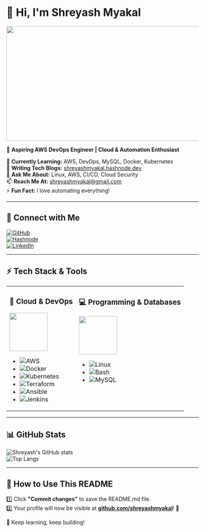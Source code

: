 # 👋 Hi, I'm Shreyash Myakal  
<img src="https://gifdb.com/images/high/anime-couple-kimi-ni-todoke-walking-rhkaxcy9tojdmcsl.gif" width="680" height="300"/>  

🚀 **Aspiring AWS DevOps Engineer | Cloud & Automation Enthusiast**  

🌱 **Currently Learning:** AWS, DevOps, MySQL, Docker, Kubernetes  
📝 **Writing Tech Blogs:** [shreyashmyakal.hashnode.dev](https://shreyashmyakal.hashnode.dev/)  
💬 **Ask Me About:** Linux, AWS, CI/CD, Cloud Security  
📫 **Reach Me At:** shreyashmyakal@gmail.com  
⚡ **Fun Fact:** I love automating everything!  

---

## 🔗 **Connect with Me**  
[![GitHub](https://img.shields.io/badge/GitHub-black?style=for-the-badge&logo=github)](https://github.com/shreyashmyakal)  
[![Hashnode](https://img.shields.io/badge/Hashnode-2962FF?style=for-the-badge&logo=hashnode&logoColor=white)](https://shreyashmyakal.hashnode.dev/)  
[![LinkedIn](https://img.shields.io/badge/LinkedIn-blue?style=for-the-badge&logo=linkedin)](https://www.linkedin.com/in/shreyash-myakal-2aa801219/)  

---

## ⚡ **Tech Stack & Tools**  

<table>
<tr>
<td valign="top">

### 🚀 **Cloud & DevOps**  
<img src="https://media.giphy.com/media/j6Z0bmMKe5xja/giphy.gif" width="100"/>

- ![AWS](https://img.shields.io/badge/AWS-FF9900?style=for-the-badge&logo=amazonaws&logoColor=white)  
- ![Docker](https://img.shields.io/badge/Docker-2496ED?style=for-the-badge&logo=docker&logoColor=white)  
- ![Kubernetes](https://img.shields.io/badge/Kubernetes-326CE5?style=for-the-badge&logo=kubernetes&logoColor=white)  
- ![Terraform](https://img.shields.io/badge/Terraform-623CE4?style=for-the-badge&logo=terraform&logoColor=white)  
- ![Ansible](https://img.shields.io/badge/Ansible-EE0000?style=for-the-badge&logo=ansible&logoColor=white)  
- ![Jenkins](https://img.shields.io/badge/Jenkins-D24939?style=for-the-badge&logo=jenkins&logoColor=white)  

</td>
<td valign="top">

### 💻 **Programming & Databases**  
<img src="https://media.giphy.com/media/3o7bu3XilJ5BOiSGic/giphy.gif" width="100"/>  

- ![Linux](https://img.shields.io/badge/Linux-FCC624?style=for-the-badge&logo=linux&logoColor=black)  
- ![Bash](https://img.shields.io/badge/Bash-4EAA25?style=for-the-badge&logo=gnu-bash&logoColor=white)  
- ![MySQL](https://img.shields.io/badge/MySQL-4479A1?style=for-the-badge&logo=mysql&logoColor=white)  

</td>
</tr>
</table>

---

## 📊 **GitHub Stats**  
![Shreyash's GitHub stats](https://github-readme-stats.vercel.app/api?username=shreyashmyakal&show_icons=true&theme=radical)  
![Top Langs](https://github-readme-stats.vercel.app/api/top-langs/?username=shreyashmyakal&layout=compact&theme=radical)  

---

## 🎯 **How to Use This README**  
1️⃣ Click **"Commit changes"** to save the README.md file.  
2️⃣ Your profile will now be visible at **[github.com/shreyashmyakal](https://github.com/shreyashmyakal)**! 🎉  

🚀 Keep learning, keep building!  
